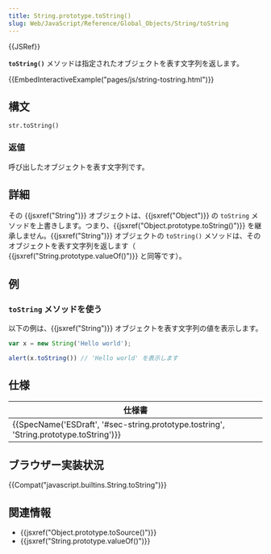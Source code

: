 ```yaml
---
title: String.prototype.toString()
slug: Web/JavaScript/Reference/Global_Objects/String/toString
---
```

{{JSRef}}

**`toString()`** メソッドは指定されたオブジェクトを表す文字列を返します。

{{EmbedInteractiveExample("pages/js/string-tostring.html")}}

## 構文

```
str.toString()
```

### 返値

呼び出したオブジェクトを表す文字列です。

## 詳細

その {{jsxref("String")}} オブジェクトは、{{jsxref("Object")}} の `toString` メソッドを上書きします。つまり、{{jsxref("Object.prototype.toString()")}} を継承しません。{{jsxref("String")}} オブジェクトの `toString()` メソッドは、そのオブジェクトを表す文字列を返します（ {{jsxref("String.prototype.valueOf()")}} と同等です）。

## 例

### `toString` メソッドを使う

以下の例は、{{jsxref("String")}} オブジェクトを表す文字列の値を表示します。

```js
var x = new String('Hello world');

alert(x.toString()) // 'Hello world' を表示します
```

## 仕様

| 仕様書                                                                                                               |
| -------------------------------------------------------------------------------------------------------------------- |
| {{SpecName('ESDraft', '#sec-string.prototype.tostring', 'String.prototype.toString')}} |

## ブラウザー実装状況

{{Compat("javascript.builtins.String.toString")}}

## 関連情報

- {{jsxref("Object.prototype.toSource()")}}
- {{jsxref("String.prototype.valueOf()")}}
